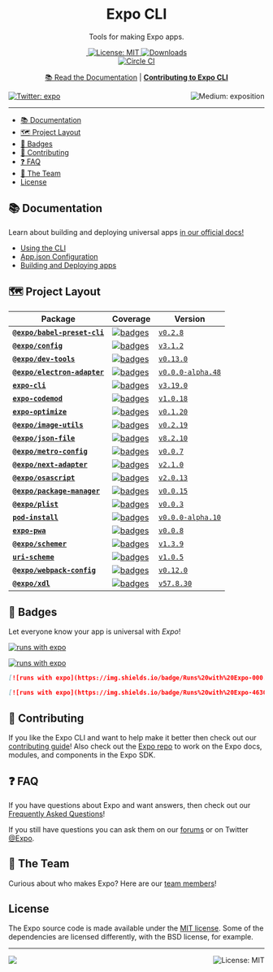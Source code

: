 <!-- Title -->
<h1 align="center">
Expo CLI
</h1>

<p align="center">Tools for making Expo apps.</p>

<p align="center">
     
  <a aria-label="Join our forums" href="https://forums.expo.io" target="_blank">
    <img alt="" src="https://img.shields.io/badge/Ask%20Questions%20-blue.svg?style=flat-square&logo=discourse&logoWidth=15&labelColor=000000&color=4630EB">
  </a>
  <a aria-label="Expo is free to use" href="https://github.com/expo/expo/blob/master/LICENSE" target="_blank">
    <img alt="License: MIT" src="https://img.shields.io/badge/License-MIT-success.svg?style=flat-square&color=33CC12" target="_blank" />
  </a>
<a aria-label="expo-cli downloads" href="http://www.npmtrends.com/expo-cli" target="_blank">
    <img alt="Downloads" src="https://img.shields.io/npm/dm/expo-cli.svg?style=flat-square&labelColor=gray&color=33CC12&label=Downloads" />
</a>
    <br>
    <a aria-label="Circle CI" href="https://circleci.com/gh/expo/expo-cli/tree/master">
    <img alt="Circle CI" src="https://flat.badgen.net/circleci/github/expo/expo-cli?label=Circle%20CI&labelColor=555555&icon=circleci">
  </a>
  
</p>

<p align="center">
  <a aria-label="expo documentation" href="https://docs.expo.io/versions/latest/workflow/expo-cli">📚 Read the Documentation</a>
  |
  <a aria-label="contribute to expo cli" href="https://github.com/expo/expo-cli/blob/master/CONTRIBUTING.md"><b>Contributing to Expo CLI</b></a>
</p>

<p>
  <a aria-label="Follow @expo on Twitter" href="https://twitter.com/intent/follow?screen_name=expo" target="_blank">
    <img  alt="Twitter: expo" src="https://img.shields.io/twitter/follow/expo.svg?style=flat-square&label=Follow%20%40expo&logo=TWITTER&logoColor=FFFFFF&labelColor=00aced&logoWidth=15&color=lightgray" target="_blank" />
  </a>
  <a aria-label="Follow Expo on Medium" href="https://blog.expo.io">
    <img align="right" alt="Medium: exposition" src="https://img.shields.io/badge/Learn%20more%20on%20our%20blog-lightgray.svg?style=flat-square" target="_blank" />
  </a>
</p>

---

- [📚 Documentation](#-documentation)
- [🗺 Project Layout](#-project-layout)
- [🏅 Badges](#-badges)
- [👏 Contributing](#-contributing)
- [❓ FAQ](#-faq)
- [💙 The Team](#-the-team)
- [License](#license)

## 📚 Documentation

<p>Learn about building and deploying universal apps <a aria-label="expo documentation" href="https://docs.expo.io">in our official docs!</a></p>

- [Using the CLI](https://docs.expo.io/versions/latest/workflow/expo-cli/)
- [App.json Configuration](https://docs.expo.io/versions/latest/workflow/configuration/)
- [Building and Deploying apps](https://docs.expo.io/versions/latest/introduction/walkthrough/#building-and-deploying)

## 🗺 Project Layout

<!-- Begin auto-generation -->

| Package                                                     | Coverage                                                                                                                                                                            | Version                                                                   |
| ----------------------------------------------------------- | ----------------------------------------------------------------------------------------------------------------------------------------------------------------------------------- | ------------------------------------------------------------------------- |
| [**`@expo/babel-preset-cli`**](./packages/babel-preset-cli) | [![badges](https://codecov.io/gh/expo/expo-cli/branch/master/graph/badge.svg?flag=babel_preset_cli)](https://codecov.io/gh/expo/expo-cli/tree/master/packages/babel-preset-cli/src) | [`v0.2.8`](https://www.npmjs.com/package/@expo/babel-preset-cli)          |
| [**`@expo/config`**](./packages/config)                     | [![badges](https://codecov.io/gh/expo/expo-cli/branch/master/graph/badge.svg?flag=config)](https://codecov.io/gh/expo/expo-cli/tree/master/packages/config/src)                     | [`v3.1.2`](https://www.npmjs.com/package/@expo/config)                    |
| [**`@expo/dev-tools`**](./packages/dev-tools)               | [![badges](https://codecov.io/gh/expo/expo-cli/branch/master/graph/badge.svg?flag=dev_tools)](https://codecov.io/gh/expo/expo-cli/tree/master/packages/dev-tools/src)               | [`v0.13.0`](https://www.npmjs.com/package/@expo/dev-tools)                |
| [**`@expo/electron-adapter`**](./packages/electron-adapter) | [![badges](https://codecov.io/gh/expo/expo-cli/branch/master/graph/badge.svg?flag=electron_adapter)](https://codecov.io/gh/expo/expo-cli/tree/master/packages/electron-adapter/src) | [`v0.0.0-alpha.48`](https://www.npmjs.com/package/@expo/electron-adapter) |
| [**`expo-cli`**](./packages/expo-cli)                       | [![badges](https://codecov.io/gh/expo/expo-cli/branch/master/graph/badge.svg?flag=expo_cli)](https://codecov.io/gh/expo/expo-cli/tree/master/packages/expo-cli/src)                 | [`v3.19.0`](https://www.npmjs.com/package/expo-cli)                       |
| [**`expo-codemod`**](./packages/expo-codemod)               | [![badges](https://codecov.io/gh/expo/expo-cli/branch/master/graph/badge.svg?flag=expo_codemod)](https://codecov.io/gh/expo/expo-cli/tree/master/packages/expo-codemod/src)         | [`v1.0.18`](https://www.npmjs.com/package/expo-codemod)                   |
| [**`expo-optimize`**](./packages/expo-optimize)             | [![badges](https://codecov.io/gh/expo/expo-cli/branch/master/graph/badge.svg?flag=expo_optimize)](https://codecov.io/gh/expo/expo-cli/tree/master/packages/expo-optimize/src)       | [`v0.1.20`](https://www.npmjs.com/package/expo-optimize)                  |
| [**`@expo/image-utils`**](./packages/image-utils)           | [![badges](https://codecov.io/gh/expo/expo-cli/branch/master/graph/badge.svg?flag=image_utils)](https://codecov.io/gh/expo/expo-cli/tree/master/packages/image-utils/src)           | [`v0.2.19`](https://www.npmjs.com/package/@expo/image-utils)              |
| [**`@expo/json-file`**](./packages/json-file)               | [![badges](https://codecov.io/gh/expo/expo-cli/branch/master/graph/badge.svg?flag=json_file)](https://codecov.io/gh/expo/expo-cli/tree/master/packages/json-file/src)               | [`v8.2.10`](https://www.npmjs.com/package/@expo/json-file)                |
| [**`@expo/metro-config`**](./packages/metro-config)         | [![badges](https://codecov.io/gh/expo/expo-cli/branch/master/graph/badge.svg?flag=metro_config)](https://codecov.io/gh/expo/expo-cli/tree/master/packages/metro-config/src)         | [`v0.0.7`](https://www.npmjs.com/package/@expo/metro-config)              |
| [**`@expo/next-adapter`**](./packages/next-adapter)         | [![badges](https://codecov.io/gh/expo/expo-cli/branch/master/graph/badge.svg?flag=next_adapter)](https://codecov.io/gh/expo/expo-cli/tree/master/packages/next-adapter/src)         | [`v2.1.0`](https://www.npmjs.com/package/@expo/next-adapter)              |
| [**`@expo/osascript`**](./packages/osascript)               | [![badges](https://codecov.io/gh/expo/expo-cli/branch/master/graph/badge.svg?flag=osascript)](https://codecov.io/gh/expo/expo-cli/tree/master/packages/osascript/src)               | [`v2.0.13`](https://www.npmjs.com/package/@expo/osascript)                |
| [**`@expo/package-manager`**](./packages/package-manager)   | [![badges](https://codecov.io/gh/expo/expo-cli/branch/master/graph/badge.svg?flag=package_manager)](https://codecov.io/gh/expo/expo-cli/tree/master/packages/package-manager/src)   | [`v0.0.15`](https://www.npmjs.com/package/@expo/package-manager)          |
| [**`@expo/plist`**](./packages/plist)                       | [![badges](https://codecov.io/gh/expo/expo-cli/branch/master/graph/badge.svg?flag=plist)](https://codecov.io/gh/expo/expo-cli/tree/master/packages/plist/src)                       | [`v0.0.3`](https://www.npmjs.com/package/@expo/plist)                     |
| [**`pod-install`**](./packages/pod-install)                 | [![badges](https://codecov.io/gh/expo/expo-cli/branch/master/graph/badge.svg?flag=pod_install)](https://codecov.io/gh/expo/expo-cli/tree/master/packages/pod-install/src)           | [`v0.0.0-alpha.10`](https://www.npmjs.com/package/pod-install)            |
| [**`expo-pwa`**](./packages/pwa)                            | [![badges](https://codecov.io/gh/expo/expo-cli/branch/master/graph/badge.svg?flag=pwa)](https://codecov.io/gh/expo/expo-cli/tree/master/packages/pwa/src)                           | [`v0.0.8`](https://www.npmjs.com/package/expo-pwa)                        |
| [**`@expo/schemer`**](./packages/schemer)                   | [![badges](https://codecov.io/gh/expo/expo-cli/branch/master/graph/badge.svg?flag=schemer)](https://codecov.io/gh/expo/expo-cli/tree/master/packages/schemer/src)                   | [`v1.3.9`](https://www.npmjs.com/package/@expo/schemer)                   |
| [**`uri-scheme`**](./packages/uri-scheme)                   | [![badges](https://codecov.io/gh/expo/expo-cli/branch/master/graph/badge.svg?flag=uri_scheme)](https://codecov.io/gh/expo/expo-cli/tree/master/packages/uri-scheme/src)             | [`v1.0.5`](https://www.npmjs.com/package/uri-scheme)                      |
| [**`@expo/webpack-config`**](./packages/webpack-config)     | [![badges](https://codecov.io/gh/expo/expo-cli/branch/master/graph/badge.svg?flag=webpack_config)](https://codecov.io/gh/expo/expo-cli/tree/master/packages/webpack-config/src)     | [`v0.12.0`](https://www.npmjs.com/package/@expo/webpack-config)           |
| [**`@expo/xdl`**](./packages/xdl)                           | [![badges](https://codecov.io/gh/expo/expo-cli/branch/master/graph/badge.svg?flag=xdl)](https://codecov.io/gh/expo/expo-cli/tree/master/packages/xdl/src)                           | [`v57.8.30`](https://www.npmjs.com/package/@expo/xdl)                     |

<!-- Generated with $ node scripts/build-packages-toc.js -->

## 🏅 Badges

Let everyone know your app is universal with _Expo_!
<br/>

[![runs with expo](https://img.shields.io/badge/Runs%20with%20Expo-000.svg?style=flat-square&logo=EXPO&labelColor=f3f3f3&logoColor=000)](https://expo.io/)

[![runs with expo](https://img.shields.io/badge/Runs%20with%20Expo-4630EB.svg?style=flat-square&logo=EXPO&labelColor=f3f3f3&logoColor=000)](https://expo.io/)

```md
[![runs with expo](https://img.shields.io/badge/Runs%20with%20Expo-000.svg?style=flat-square&logo=EXPO&labelColor=f3f3f3&logoColor=000)](https://expo.io/)

[![runs with expo](https://img.shields.io/badge/Runs%20with%20Expo-4630EB.svg?style=flat-square&logo=EXPO&labelColor=f3f3f3&logoColor=000)](https://expo.io/)
```

## 👏 Contributing

If you like the Expo CLI and want to help make it better then check out our [contributing guide](/CONTRIBUTING.md)! Also check out the [Expo repo](http://github.com/expo/expo) to work on the Expo docs, modules, and components in the Expo SDK.

## ❓ FAQ

If you have questions about Expo and want answers, then check out our [Frequently Asked Questions](https://docs.expo.io/versions/latest/introduction/faq/)!

If you still have questions you can ask them on our [forums](https://forums.expo.io) or on Twitter [@Expo](https://twitter.com/expo).

## 💙 The Team

Curious about who makes Expo? Here are our [team members](https://expo.io/about)!

## License

The Expo source code is made available under the [MIT license](LICENSE). Some of the dependencies are licensed differently, with the BSD license, for example.

<!-- Footer -->

---

<p>
    <a aria-label="sponsored by expo" href="http://expo.io">
        <img src="https://img.shields.io/badge/Sponsored_by-Expo-4630EB.svg?style=for-the-badge&logo=EXPO&labelColor=000&logoColor=fff" target="_blank" />
    </a>
    <a aria-label="expo next-adapter is free to use" href="/packages/expo-cli/LICENSE" target="_blank">
        <img align="right" alt="License: MIT" src="https://img.shields.io/badge/License-MIT-success.svg?style=for-the-badge&color=33CC12" target="_blank" />
    </a>
</p>

